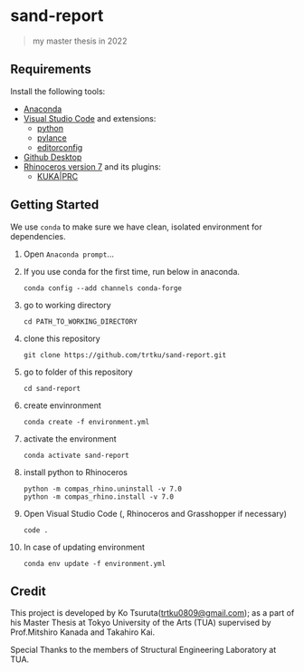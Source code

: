 # sand-report
> my master thesis in 2022

## Requirements

Install the following tools:

- [Anaconda](https://www.anaconda.com/products/individual)
- [Visual Studio Code](https://code.visualstudio.com/)
    and extensions:
    - [python](https://marketplace.visualstudio.com/items?itemName=ms-python.python)
    - [pylance](https://marketplace.visualstudio.com/items?itemName=ms-python.vscode-pylance)
    - [editorconfig](https://marketplace.visualstudio.com/items?itemName=EditorConfig.EditorConfig)
- [Github Desktop](https://desktop.github.com/)
- [Rhinoceros version 7](https://www.rhino3d.com/download)
    and its plugins:
    - [KUKA|PRC](https://www.robotsinarchitecture.org/kuka-prc)


## Getting Started

We use `conda` to make sure we have clean, isolated environment for dependencies.

1. Open `Anaconda prompt`...

1. If you use conda for the first time, run below in anaconda.
    ```
    conda config --add channels conda-forge
    ```

1. go to working directory
    ```
    cd PATH_TO_WORKING_DIRECTORY
    ```

1. clone this repository
    ```
    git clone https://github.com/trtku/sand-report.git
    ```

1. go to folder of this repository
    ```
    cd sand-report
    ```

1. create envinronment
    ```
    conda create -f environment.yml
    ```

1. activate the environment
    ```
    conda activate sand-report
    ```

1. install python to Rhinoceros
    ```
    python -m compas_rhino.uninstall -v 7.0
    python -m compas_rhino.install -v 7.0
    ```

1. Open Visual Studio Code (, Rhinoceros and Grasshopper if necessary)
    ```
    code .
    ```

1. In case of updating environment
    ```
    conda env update -f environment.yml
    ```

## Credit

This project is developed by Ko Tsuruta(<trtku0809@gmail.com>); as a part of his Master Thesis at Tokyo University of the Arts (TUA) supervised by Prof.Mitshiro Kanada and Takahiro Kai.

Special Thanks to the members of Structural Engineering Laboratory at TUA.